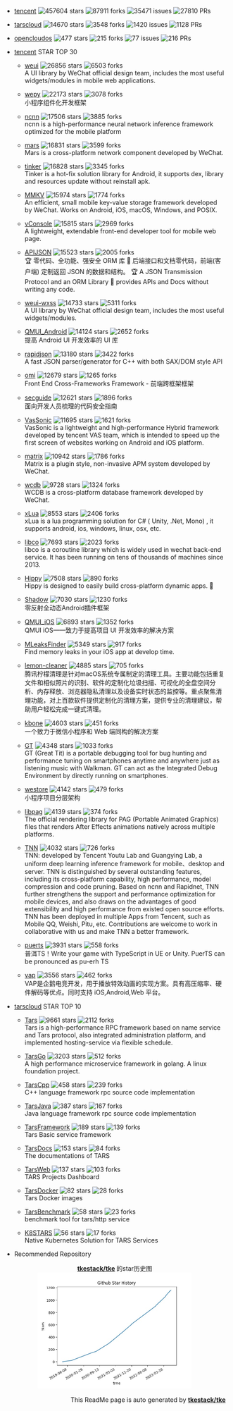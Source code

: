 
+ [tencent](https://github.com/tencent)
![457604 stars](https://img.shields.io/badge/Stars-457604-green)
![87911 forks](https://img.shields.io/badge/Forks-87911-green)
![35471 issues](https://img.shields.io/badge/Issues-35471-green)
![27810 PRs](https://img.shields.io/badge/PRs-27810-green)

+ [tarscloud](https://github.com/tarscloud)
![14670 stars](https://img.shields.io/badge/Stars-14670-green)
![3548 forks](https://img.shields.io/badge/Forks-3548-green)
![1420 issues](https://img.shields.io/badge/Issues-1420-green)
![1128 PRs](https://img.shields.io/badge/PRs-1128-green)

+ [opencloudos](https://github.com/opencloudos)
![477 stars](https://img.shields.io/badge/Stars-477-green)
![215 forks](https://img.shields.io/badge/Forks-215-green)
![77 issues](https://img.shields.io/badge/Issues-77-green)
![216 PRs](https://img.shields.io/badge/PRs-216-green)



+ [tencent](https://github.com/tencent) STAR TOP 30
    
    + [weui](https://github.com/tencent/weui) 
    ![26856 stars](https://img.shields.io/badge/Stars-26856-green)
    ![6503 forks](https://img.shields.io/badge/Forks-6503-green)  
    A UI library by WeChat official design team, includes the most useful widgets/modules in mobile web applications.
    
    + [wepy](https://github.com/tencent/wepy) 
    ![22173 stars](https://img.shields.io/badge/Stars-22173-green)
    ![3078 forks](https://img.shields.io/badge/Forks-3078-green)  
    小程序组件化开发框架
    
    + [ncnn](https://github.com/tencent/ncnn) 
    ![17506 stars](https://img.shields.io/badge/Stars-17506-green)
    ![3885 forks](https://img.shields.io/badge/Forks-3885-green)  
    ncnn is a high-performance neural network inference framework optimized for the mobile platform
    
    + [mars](https://github.com/tencent/mars) 
    ![16831 stars](https://img.shields.io/badge/Stars-16831-green)
    ![3599 forks](https://img.shields.io/badge/Forks-3599-green)  
    Mars is a cross-platform network component  developed by WeChat.
    
    + [tinker](https://github.com/tencent/tinker) 
    ![16828 stars](https://img.shields.io/badge/Stars-16828-green)
    ![3345 forks](https://img.shields.io/badge/Forks-3345-green)  
    Tinker is a hot-fix solution library for Android, it supports dex, library and resources update without reinstall apk.
    
    + [MMKV](https://github.com/tencent/MMKV) 
    ![15974 stars](https://img.shields.io/badge/Stars-15974-green)
    ![1774 forks](https://img.shields.io/badge/Forks-1774-green)  
    An efficient, small mobile key-value storage framework developed by WeChat. Works on Android, iOS, macOS, Windows, and POSIX.
    
    + [vConsole](https://github.com/tencent/vConsole) 
    ![15815 stars](https://img.shields.io/badge/Stars-15815-green)
    ![2969 forks](https://img.shields.io/badge/Forks-2969-green)  
    A lightweight, extendable front-end developer tool for mobile web page.
    
    + [APIJSON](https://github.com/tencent/APIJSON) 
    ![15523 stars](https://img.shields.io/badge/Stars-15523-green)
    ![2005 forks](https://img.shields.io/badge/Forks-2005-green)  
    🏆 零代码、全功能、强安全 ORM 库 🚀 后端接口和文档零代码，前端(客户端) 定制返回 JSON 的数据和结构。 🏆 A JSON Transmission Protocol and an ORM Library 🚀  provides APIs and Docs without writing any code.
    
    + [weui-wxss](https://github.com/tencent/weui-wxss) 
    ![14733 stars](https://img.shields.io/badge/Stars-14733-green)
    ![5311 forks](https://img.shields.io/badge/Forks-5311-green)  
    A UI library by WeChat official design team, includes the most useful widgets/modules.
    
    + [QMUI_Android](https://github.com/tencent/QMUI_Android) 
    ![14124 stars](https://img.shields.io/badge/Stars-14124-green)
    ![2652 forks](https://img.shields.io/badge/Forks-2652-green)  
    提高 Android UI 开发效率的 UI 库
    
    + [rapidjson](https://github.com/tencent/rapidjson) 
    ![13180 stars](https://img.shields.io/badge/Stars-13180-green)
    ![3422 forks](https://img.shields.io/badge/Forks-3422-green)  
    A fast JSON parser/generator for C++ with both SAX/DOM style API
    
    + [omi](https://github.com/tencent/omi) 
    ![12679 stars](https://img.shields.io/badge/Stars-12679-green)
    ![1265 forks](https://img.shields.io/badge/Forks-1265-green)  
     Front End Cross-Frameworks Framework - 前端跨框架框架
    
    + [secguide](https://github.com/tencent/secguide) 
    ![12621 stars](https://img.shields.io/badge/Stars-12621-green)
    ![1896 forks](https://img.shields.io/badge/Forks-1896-green)  
    面向开发人员梳理的代码安全指南
    
    + [VasSonic](https://github.com/tencent/VasSonic) 
    ![11695 stars](https://img.shields.io/badge/Stars-11695-green)
    ![1621 forks](https://img.shields.io/badge/Forks-1621-green)  
    VasSonic is a lightweight and high-performance Hybrid framework developed by tencent VAS team, which is intended to speed up the first screen of websites working on Android and iOS platform. 
    
    + [matrix](https://github.com/tencent/matrix) 
    ![10942 stars](https://img.shields.io/badge/Stars-10942-green)
    ![1786 forks](https://img.shields.io/badge/Forks-1786-green)  
    Matrix is a plugin style, non-invasive APM system developed by WeChat.
    
    + [wcdb](https://github.com/tencent/wcdb) 
    ![9728 stars](https://img.shields.io/badge/Stars-9728-green)
    ![1324 forks](https://img.shields.io/badge/Forks-1324-green)  
    WCDB is a cross-platform database framework developed by WeChat.
    
    + [xLua](https://github.com/tencent/xLua) 
    ![8553 stars](https://img.shields.io/badge/Stars-8553-green)
    ![2406 forks](https://img.shields.io/badge/Forks-2406-green)  
    xLua is a lua programming solution for  C# ( Unity, .Net, Mono) , it supports android, ios, windows, linux, osx, etc.
    
    + [libco](https://github.com/tencent/libco) 
    ![7693 stars](https://img.shields.io/badge/Stars-7693-green)
    ![2023 forks](https://img.shields.io/badge/Forks-2023-green)  
    libco is a coroutine library which is widely used in wechat  back-end service. It has been running on tens of thousands of machines since 2013.
    
    + [Hippy](https://github.com/tencent/Hippy) 
    ![7508 stars](https://img.shields.io/badge/Stars-7508-green)
    ![890 forks](https://img.shields.io/badge/Forks-890-green)  
    Hippy is designed to easily build cross-platform dynamic apps. 👏
    
    + [Shadow](https://github.com/tencent/Shadow) 
    ![7030 stars](https://img.shields.io/badge/Stars-7030-green)
    ![1230 forks](https://img.shields.io/badge/Forks-1230-green)  
    零反射全动态Android插件框架
    
    + [QMUI_iOS](https://github.com/tencent/QMUI_iOS) 
    ![6893 stars](https://img.shields.io/badge/Stars-6893-green)
    ![1352 forks](https://img.shields.io/badge/Forks-1352-green)  
    QMUI iOS——致力于提高项目 UI 开发效率的解决方案
    
    + [MLeaksFinder](https://github.com/tencent/MLeaksFinder) 
    ![5349 stars](https://img.shields.io/badge/Stars-5349-green)
    ![917 forks](https://img.shields.io/badge/Forks-917-green)  
    Find memory leaks in your iOS app at develop time.
    
    + [lemon-cleaner](https://github.com/tencent/lemon-cleaner) 
    ![4885 stars](https://img.shields.io/badge/Stars-4885-green)
    ![705 forks](https://img.shields.io/badge/Forks-705-green)  
    腾讯柠檬清理是针对macOS系统专属制定的清理工具。主要功能包括重复文件和相似照片的识别、软件的定制化垃圾扫描、可视化的全盘空间分析、内存释放、浏览器隐私清理以及设备实时状态的监控等。重点聚焦清理功能，对上百款软件提供定制化的清理方案，提供专业的清理建议，帮助用户轻松完成一键式清理。
    
    + [kbone](https://github.com/tencent/kbone) 
    ![4603 stars](https://img.shields.io/badge/Stars-4603-green)
    ![451 forks](https://img.shields.io/badge/Forks-451-green)  
    一个致力于微信小程序和 Web 端同构的解决方案
    
    + [GT](https://github.com/tencent/GT) 
    ![4348 stars](https://img.shields.io/badge/Stars-4348-green)
    ![1033 forks](https://img.shields.io/badge/Forks-1033-green)  
    GT (Great Tit) is a portable debugging tool for bug hunting and performance tuning on smartphones anytime and anywhere just as listening music with Walkman. GT can act as the Integrated Debug Environment by directly running on smartphones.
    
    + [westore](https://github.com/tencent/westore) 
    ![4142 stars](https://img.shields.io/badge/Stars-4142-green)
    ![479 forks](https://img.shields.io/badge/Forks-479-green)  
    小程序项目分层架构
    
    + [libpag](https://github.com/tencent/libpag) 
    ![4139 stars](https://img.shields.io/badge/Stars-4139-green)
    ![374 forks](https://img.shields.io/badge/Forks-374-green)  
    The official rendering library for PAG (Portable Animated Graphics) files that renders After Effects animations natively across multiple platforms.
    
    + [TNN](https://github.com/tencent/TNN) 
    ![4032 stars](https://img.shields.io/badge/Stars-4032-green)
    ![726 forks](https://img.shields.io/badge/Forks-726-green)  
    TNN: developed by Tencent Youtu Lab and Guangying Lab, a uniform deep learning inference framework for mobile、desktop and server. TNN is distinguished by several outstanding features, including its cross-platform capability, high performance, model compression and code pruning. Based on ncnn and Rapidnet, TNN further strengthens the support and performance optimization for mobile devices, and also draws on the advantages of good extensibility and high performance from existed open source efforts. TNN has been deployed in multiple Apps from Tencent, such as Mobile QQ, Weishi, Pitu, etc. Contributions are welcome to work in collaborative with us and make TNN a better framework. 
    
    + [puerts](https://github.com/tencent/puerts) 
    ![3931 stars](https://img.shields.io/badge/Stars-3931-green)
    ![558 forks](https://img.shields.io/badge/Forks-558-green)  
    普洱TS！Write your game with TypeScript in UE or Unity. PuerTS can be pronounced as pu-erh TS
    
    + [vap](https://github.com/tencent/vap) 
    ![3556 stars](https://img.shields.io/badge/Stars-3556-green)
    ![462 forks](https://img.shields.io/badge/Forks-462-green)  
    VAP是企鹅电竞开发，用于播放特效动画的实现方案。具有高压缩率、硬件解码等优点。同时支持 iOS,Android,Web 平台。
    

+ [tarscloud](https://github.com/tarscloud) STAR TOP 10
    
    + [Tars](https://github.com/tarscloud/Tars) 
    ![9661 stars](https://img.shields.io/badge/Stars-9661-green)
    ![2112 forks](https://img.shields.io/badge/Forks-2112-green)  
    Tars is a high-performance RPC framework based on name service and Tars protocol, also integrated administration platform, and implemented hosting-service via flexible schedule.
    
    + [TarsGo](https://github.com/tarscloud/TarsGo) 
    ![3203 stars](https://img.shields.io/badge/Stars-3203-green)
    ![512 forks](https://img.shields.io/badge/Forks-512-green)  
    A  high performance microservice  framework  in golang. A linux foundation project.
    
    + [TarsCpp](https://github.com/tarscloud/TarsCpp) 
    ![458 stars](https://img.shields.io/badge/Stars-458-green)
    ![239 forks](https://img.shields.io/badge/Forks-239-green)  
    C++ language framework rpc source code implementation
    
    + [TarsJava](https://github.com/tarscloud/TarsJava) 
    ![387 stars](https://img.shields.io/badge/Stars-387-green)
    ![167 forks](https://img.shields.io/badge/Forks-167-green)  
    Java language framework rpc source code implementation
    
    + [TarsFramework](https://github.com/tarscloud/TarsFramework) 
    ![189 stars](https://img.shields.io/badge/Stars-189-green)
    ![139 forks](https://img.shields.io/badge/Forks-139-green)  
    Tars Basic service framework
    
    + [TarsDocs](https://github.com/tarscloud/TarsDocs) 
    ![153 stars](https://img.shields.io/badge/Stars-153-green)
    ![84 forks](https://img.shields.io/badge/Forks-84-green)  
    The documentations of TARS
    
    + [TarsWeb](https://github.com/tarscloud/TarsWeb) 
    ![137 stars](https://img.shields.io/badge/Stars-137-green)
    ![103 forks](https://img.shields.io/badge/Forks-103-green)  
    TARS Projects Dashboard
    
    + [TarsDocker](https://github.com/tarscloud/TarsDocker) 
    ![82 stars](https://img.shields.io/badge/Stars-82-green)
    ![28 forks](https://img.shields.io/badge/Forks-28-green)  
    Tars Docker  images
    
    + [TarsBenchmark](https://github.com/tarscloud/TarsBenchmark) 
    ![58 stars](https://img.shields.io/badge/Stars-58-green)
    ![23 forks](https://img.shields.io/badge/Forks-23-green)  
    benchmark tool for tars/http service
    
    + [K8STARS](https://github.com/tarscloud/K8STARS) 
    ![56 stars](https://img.shields.io/badge/Stars-56-green)
    ![17 forks](https://img.shields.io/badge/Forks-17-green)  
    Native Kubernetes  Solution for TARS Services
    


+ Recommended Repository  
<p align="center">
      <strong>
        <a href="https://github.com/tkestack/tke" target="_blank">tkestack/tke</a>
      </strong>  的star历史图
  <br>
  <img src="https://raw.githubusercontent.com/ButterAndButterfly/GithubTools/master/data/stars_history.jpg" width="350px"></img>    
</p>

<p align="right">
      This ReadMe page is auto generated by 
      <strong>
        <a href="https://github.com/tkestack/tke" target="_blank">tkestack/tke</a><br>
      </strong>   
</p>